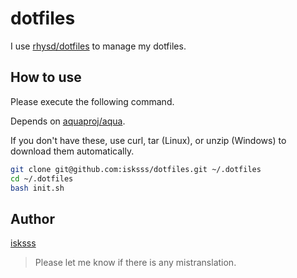 # dotfiles

I use [rhysd/dotfiles](https://github.com/rhysd/dotfiles) to manage my dotfiles.

## How to use

Please execute the following command.

Depends on [aquaproj/aqua](https://github.com/aquaproj/aqua).

If you don't have these, use curl, tar (Linux), or unzip (Windows) to download them automatically.

```bash
git clone git@github.com:isksss/dotfiles.git ~/.dotfiles
cd ~/.dotfiles
bash init.sh
```

## Author

[isksss](https://github.com/isksss)
> Please let me know if there is any mistranslation.
